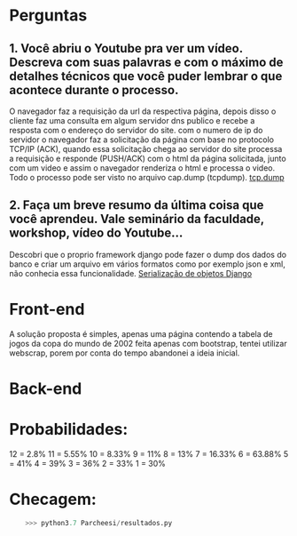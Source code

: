 # Perguntas
## 1. Você abriu o Youtube pra ver um vídeo. Descreva com suas palavras e com o máximo de detalhes técnicos que você puder lembrar o que acontece durante o processo.
O navegador faz a requisição da url da respectiva página,
depois disso o cliente faz uma consulta em algum servidor dns publico e recebe a resposta com o endereço do servidor do site.
com o numero de ip do servidor o navegador faz a solicitação da página com base no protocolo TCP/IP (ACK), quando essa solicitação chega ao servidor do site processa a requisição e responde (PUSH/ACK) com o html da página solicitada, junto com um video e assim o navegador renderiza o html e processa o video.
Todo o processo pode ser visto no arquivo cap.dump (tcpdump).
[tcp.dump](tcp.dump)

## 2. Faça um breve resumo da última coisa que você aprendeu. Vale seminário da faculdade, workshop, vídeo do Youtube...
Descobri que o proprio framework django pode fazer o dump dos dados do banco e criar um arquivo em vários formatos como por exemplo json e xml, não conhecia essa funcionalidade.
[Serialização de objetos Django](https://docs.djangoproject.com/pt-br/2.1/topics/serialization/)


# Front-end
A solução proposta é simples, apenas uma página contendo a tabela de jogos da copa do mundo de 2002 feita apenas com bootstrap, tentei utilizar webscrap, porem por conta do tempo abandonei a ideia inicial.

# Back-end
# Probabilidades:
12 = 2.8%
11 = 5.55%
10 = 8.33%
9 = 11%
8 = 13%
7 = 16.33%
6 = 63.88%
5 = 41%
4 = 39%
3 = 36%
2 = 33%
1 = 30%

# Checagem:
```python
    >>> python3.7 Parcheesi/resultados.py
```
